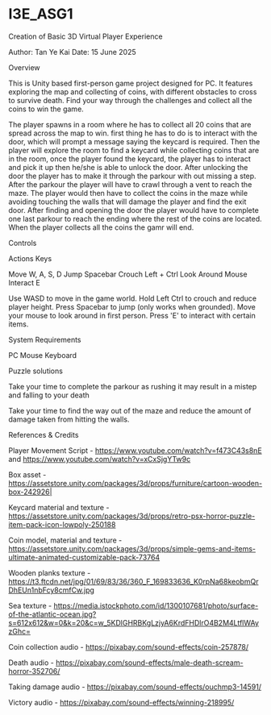 # I3E_ASG1
Creation of Basic 3D Virtual Player Experience

Author: Tan Ye Kai
Date: 15 June 2025

Overview

This is Unity based first-person game project designed for PC. It features exploring the map and collecting of coins, with different obstacles to cross to survive death. Find your way through the challenges and collect all the coins to win the game.

The player spawns in a room where he has to collect all 20 coins that are spread across the map to win. first thing he has to do is to interact with the door, which will prompt a message saying the keycard is required. Then the player will explore the room to find a keycard while collecting coins that are in the room, once the player found the keycard, the player has to interact and pick it up then he/she is able to unlock the door. After unlocking the door the player has to make it through the parkour with out missing a step. After the parkour the player will have to crawl through a vent to reach the maze. The player would then have to collect the coins in the maze while avoiding touching the walls that will damage the player and find the exit door. After finding and opening the door the player would have to complete one last parkour to reach the ending where the rest of the coins are located. When the player collects all the coins the gamr will end.




Controls

Actions                 Keys

Move                    W, A, S, D
Jump                    Spacebar
Crouch                  Left + Ctrl
Look Around             Mouse
Interact                E

Use WASD to move in the game world.
Hold Left Ctrl to crouch and reduce player height.
Press Spacebar to jump (only works when grounded).
Move your mouse to look around in first person.
Press 'E' to interact with certain items.




System Requirements

PC
Mouse
Keyboard




Puzzle solutions

Take your time to complete the parkour as rushing it may result in a mistep and falling to your death

Take your time to find the way out of the maze and reduce the amount of damage taken from hitting the walls.




References & Credits

Player Movement Script - https://www.youtube.com/watch?v=f473C43s8nE and https://www.youtube.com/watch?v=xCxSjgYTw9c

Box asset - https://assetstore.unity.com/packages/3d/props/furniture/cartoon-wooden-box-242926|

Keycard material and texture - https://assetstore.unity.com/packages/3d/props/retro-psx-horror-puzzle-item-pack-icon-lowpoly-250188

Coin model, material and texture - https://assetstore.unity.com/packages/3d/props/simple-gems-and-items-ultimate-animated-customizable-pack-73764

Wooden planks texture - https://t3.ftcdn.net/jpg/01/69/83/36/360_F_169833636_K0rpNa68keobmQrDhEUn1nbFcy8cmfCw.jpg

Sea texture - https://media.istockphoto.com/id/1300107681/photo/surface-of-the-atlantic-ocean.jpg?s=612x612&w=0&k=20&c=w_5KDlGHRBKgLzjyA6KrdFHDlrO4B2M4LtflWAyzGhc=

Coin collection audio - https://pixabay.com/sound-effects/coin-257878/

Death audio - https://pixabay.com/sound-effects/male-death-scream-horror-352706/

Taking damage audio - https://pixabay.com/sound-effects/ouchmp3-14591/

Victory audio - https://pixabay.com/sound-effects/winning-218995/
                         
